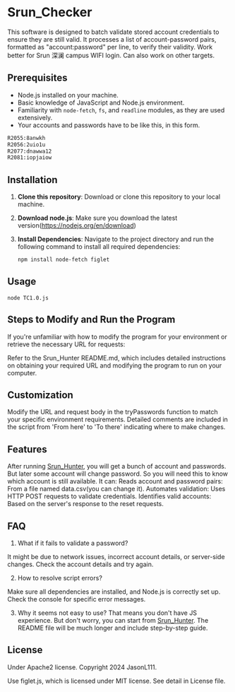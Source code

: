 # Srun_Checker

This software is designed to batch validate stored account credentials to ensure they are still valid. It processes a list of account-password pairs, formatted as "account:password" per line, to verify their validity. Work better for Srun 深澜 campus WIFI login. Can also work on other targets.

## Prerequisites

- Node.js installed on your machine.
- Basic knowledge of JavaScript and Node.js environment.
- Familiarity with `node-fetch`, `fs`, and `readline` modules, as they are used extensively.
- Your accounts and passwords have to be like this, in this form.
```bash
R2055:8anwkh
R2056:2uio1u
R2077:dnawwa12
R2081:iopjaiow
```

## Installation

1. **Clone this repository**:
   Download or clone this repository to your local machine.

2. **Download node.js**:
    Make sure you download the latest version(https://nodejs.org/en/download)

3. **Install Dependencies**:
   Navigate to the project directory and run the following command to install all required dependencies:

   ```bash
   npm install node-fetch figlet
   ```
## Usage
    node TC1.0.js
## Steps to Modify and Run the Program
If you're unfamiliar with how to modify the program for your environment or retrieve the necessary URL for requests:

Refer to the Srun_Hunter README.md, which includes detailed instructions on obtaining your required URL and modifying the program to run on your computer.

## Customization
Modify the URL and request body in the tryPasswords function to match your specific environment requirements. Detailed comments are included in the script from 'From here' to 'To there' indicating where to make changes.

## Features
After running [Srun_Hunter](https://github.com/JasonL111/Srun_Hunter), you will get a bunch of account and passwords. But later some account will change password. So you will need this to know which account is still available.
It can:
Reads account and password pairs: From a file named data.csv(you can change it).
Automates validation: Uses HTTP POST requests to validate credentials.
Identifies valid accounts: Based on the server's response to the reset requests.
## FAQ
1. What if it fails to validate a password?

It might be due to network issues, incorrect account details, or server-side changes. Check the account details and try again.

2. How to resolve script errors?

Make sure all dependencies are installed, and Node.js is correctly set up. Check the console for specific error messages.

3. Why it seems not easy to use?
That means you don't have JS experience. But don't worry, you can start from [Srun_Hunter](https://github.com/JasonL111/Srun_Hunter). The README file will be much longer and include step-by-step guide.

## License

Under Apache2 license. Copyright 2024 JasonL111.

Use figlet.js, which is licensed under MIT license. See detail in License file.
